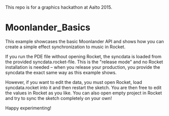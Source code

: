 This repo is for a graphics hackathon at Aalto 2015.

# Moonlander_Basics

This example showcases the basic Moonlander API and shows how you can create a simple effect synchronization to music in Rocket.

If you run the PDE file without opening Rocket, the syncdata is loaded from the provided syncdata.rocket-file. This is the "release mode" and no Rocket installation is needed – when you release your production, you provide the syncdata the exact same way as this example shows. 

However, if you want to edit the data, you must open Rocket, load syncdata.rocket into it and then restart the sketch. You are then free to edit the values in Rocket as you like. You can also open empty project in Rocket and try to sync the sketch completely on your own!

Happy experimenting!
